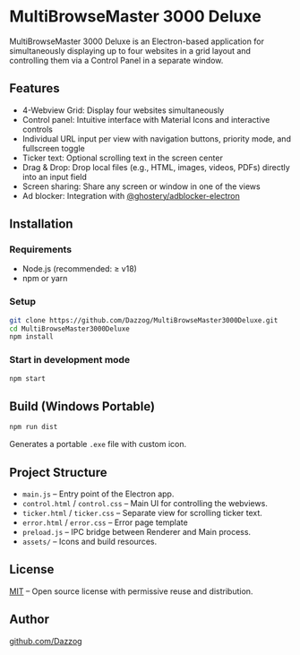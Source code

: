 # MultiBrowseMaster 3000 Deluxe

MultiBrowseMaster 3000 Deluxe is an Electron-based application for simultaneously displaying up to four websites in a
grid layout and controlling them via a Control Panel in a separate window.

## Features

- 4-Webview Grid: Display four websites simultaneously
- Control panel: Intuitive interface with Material Icons and interactive controls
- Individual URL input per view with navigation buttons, priority mode, and fullscreen toggle
- Ticker text: Optional scrolling text in the screen center
- Drag & Drop: Drop local files (e.g., HTML, images, videos, PDFs) directly into an input field
- Screen sharing: Share any screen or window in one of the views
- Ad blocker: Integration with [@ghostery/adblocker-electron](https://github.com/ghostery/adblocker)

## Installation

### Requirements

- Node.js (recommended: ≥ v18)
- npm or yarn

### Setup

```bash
git clone https://github.com/Dazzog/MultiBrowseMaster3000Deluxe.git
cd MultiBrowseMaster3000Deluxe
npm install
```

### Start in development mode

```bash
npm start
```

## Build (Windows Portable)

```bash
npm run dist
```

Generates a portable `.exe` file with custom icon.

## Project Structure

- `main.js` – Entry point of the Electron app.
- `control.html` / `control.css` – Main UI for controlling the webviews.
- `ticker.html` / `ticker.css` – Separate view for scrolling ticker text.
- `error.html` / `error.css` – Error page template
- `preload.js` – IPC bridge between Renderer and Main process.
- `assets/` – Icons and build resources.

## License

[MIT](./LICENSE) – Open source license with permissive reuse and distribution.

## Author

[github.com/Dazzog](https://github.com/Dazzog)